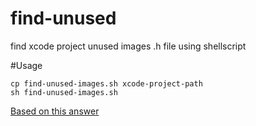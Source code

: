 # find-unused
find xcode project unused images .h file using shellscript

#Usage

```
cp find-unused-images.sh xcode-project-path
sh find-unused-images.sh
```
[Based on this answer](http://stackoverflow.com/a/30585555/2480488)
